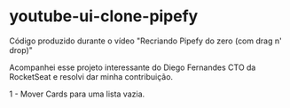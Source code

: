# youtube-ui-clone-pipefy
Código produzido durante o vídeo "Recriando Pipefy do zero (com drag n' drop)"

Acompanhei esse projeto interessante do Diego Fernandes CTO da RocketSeat e resolvi dar minha contribuição.


1 - Mover Cards para uma lista vazia.
